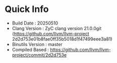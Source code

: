# Quick Info
* Build Date : 20250510
* Clang Version : ZyC clang version 21.0.0git (https://github.com/llvm/llvm-project 2d2d753e01b8fae0ff35b5018d1f47499eee3a81)
* Binutils Version : master
* Compiled Based : https://github.com/llvm/llvm-project/commit/2d2d753e

